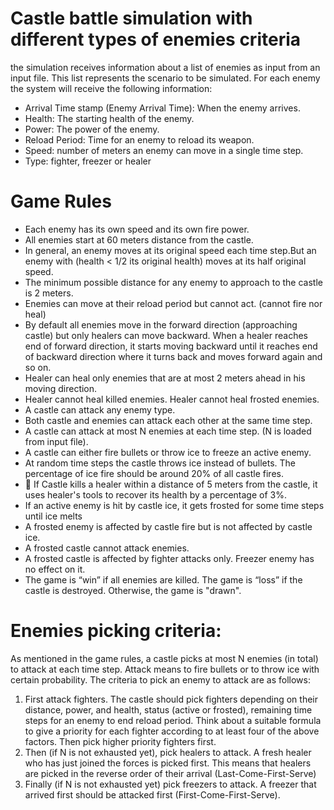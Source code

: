 # Castle battle simulation with different types of enemies criteria
the simulation receives information about a list of enemies as input from an input file. 
This list represents the scenario to be simulated. For each enemy the system will receive the following information:
- Arrival Time stamp (Enemy Arrival Time): When the enemy arrives.
- Health: The starting health of the enemy.
- Power: The power of the enemy.
- Reload Period: Time for an enemy to reload its weapon.
- Speed: number of meters an enemy can move in a single time step.
- Type: fighter, freezer or healer

# Game Rules
- Each enemy has its own speed and its own fire power.
- All enemies start at 60 meters distance from the castle.
- In general, an enemy moves at its original speed each time step.But an enemy with (health < 1/2 its original health) moves at its half original speed.
- The minimum possible distance for any enemy to approach to the castle is 2 meters.
- Enemies can move at their reload period but cannot act. (cannot fire nor heal)
- By default all enemies move in the forward direction (approaching castle) but only healers can move backward. When a healer reaches end of forward direction, it starts moving backward until it reaches end of backward direction where it turns back and moves forward again and so on.
- Healer can heal only enemies that are at most 2 meters ahead in his moving direction.
- Healer cannot heal killed enemies. Healer cannot heal frosted enemies.
- A castle can attack any enemy type.
- Both castle and enemies can attack each other at the same time step.
- A castle can attack at most N enemies at each time step. (N is loaded from input file).
- A castle can either fire bullets or throw ice to freeze an active enemy.
- At random time steps the castle throws ice instead of bullets. The percentage of ice fire should be around 20% of all castle fires.
-  If Castle kills a healer within a distance of 5 meters from the castle, it uses healer's tools to recover its health by a percentage of 3%.
- If an active enemy is hit by castle ice, it gets frosted for some time steps until ice melts
- A frosted enemy is affected by castle fire but is not affected by castle ice.
- A frosted castle cannot attack enemies.
- A frosted castle is affected by fighter attacks only. Freezer enemy has no effect on it.
- The game is “win” if all enemies are killed. The game is “loss” if the castle is destroyed. Otherwise, the game is "drawn".

# Enemies picking criteria:
As mentioned in the game rules, a castle picks at most N enemies (in total) to attack at each time step. Attack means to fire bullets or to throw ice with certain probability. The criteria to pick an enemy to attack are as follows:
1. First attack fighters. The castle should pick fighters depending on their distance, power, and health, status (active or frosted), remaining time steps for an enemy to end reload period. Think about a suitable formula to give a priority for each fighter according to at least four of the above factors. Then pick higher priority fighters first.
2. Then (if N is not exhausted yet), pick healers to attack. A fresh healer who has just joined the forces is picked first. This means that healers are picked in the reverse order of their arrival (Last-Come-First-Serve)
3. Finally (if N is not exhausted yet) pick freezers to attack. A freezer that arrived first should be attacked first (First-Come-First-Serve).
